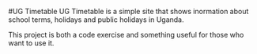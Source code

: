 #UG Timetable
UG Timetable is a simple site that shows inormation about school terms, holidays and public holidays in Uganda.

This project is both a code exercise and something useful for those who want to use it.
